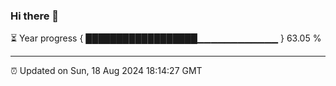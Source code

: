 ### Hi there 👋

⏳ Year progress { ██████████████████▁▁▁▁▁▁▁▁▁▁▁▁ } 63.05 %

---

⏰ Updated on Sun, 18 Aug 2024 18:14:27 GMT
